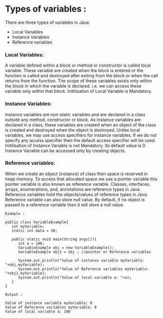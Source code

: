 # Types of variables :
There are three types of variables in Java: 
 

* Local Variables
* Instance Variables
* Reference variables

### Local Variables: 
A variable defined within a block or method or constructor is called local variable. 
These variable are created when the block is entered or the function is called and destroyed after exiting from the block or when the call returns from the function.
The scope of these variables exists only within the block in which the variable is declared. i.e. we can access these variable only within that block.
Initilisation of Local Variable is Mandatory.

### Instance Variables: 
Instance variables are non-static variables and are declared in a class outside any method, constructor or block. 
As instance variables are declared in a class, these variables are created when an object of the class is created and destroyed when the object is destroyed.
Unlike local variables, we may use access specifiers for instance variables. If we do not specify any access specifier then the default access specifier will be used.
Initilisation of Instance Variable is not Mandatory. Its default value is 0
Instance Variable can be accessed only by creating objects.
### Reference variables:
When we create an object (instance) of class then space is reserved in heap memory. To access that allocated space we use a pointer variable this pointer variable is also known as reference variable. Classes, interfaces, arrays, enumerations, and, annotations are reference types in Java. Reference variables hold the objects/values of reference types in Java.
Reference variable can also store null value. By default, if no object is passed to a reference variable then it will store a null value.




```Example :```
```
public class VariableExample{
   int myVariable;
   static int data = 30;
   
   public static void main(String args[]){
      int a = 100;
      VariableExample obj = new VariableExample();
      VariableExample obj1 = obj ; //pointer or Reference variables
      
      System.out.println("Value of instance variable myVariable: "+obj.myVariable);
      System.out.println("Value of Reference variables myVariable: "+obj1.myVariable);
      System.out.println("Value of local variable a: "+a);
   }
}
```
`Output :`
```
Value of instance variable myVariable: 0
Value of Reference variables myVariable: 0
Value of local variable a: 100
```
